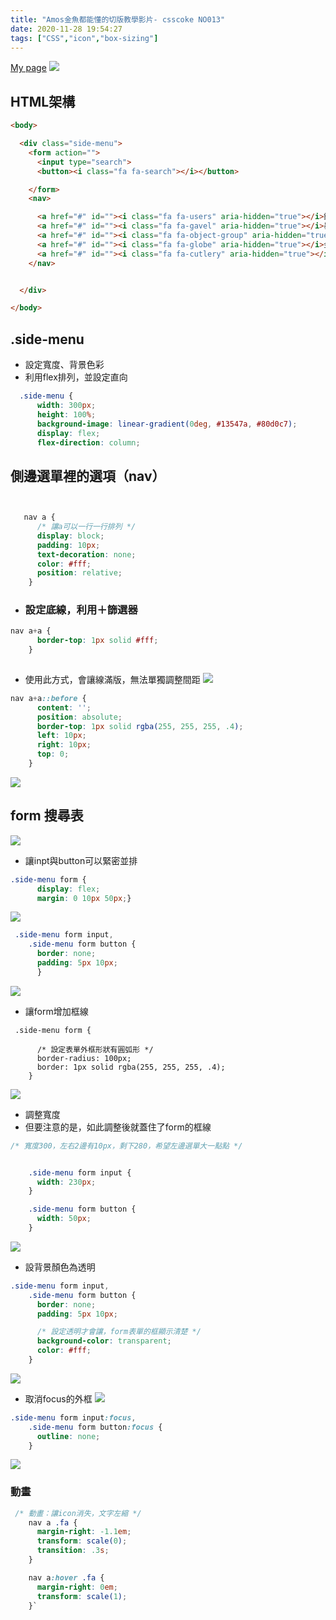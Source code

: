 ```yaml
---
title: "Amos金魚都能懂的切版教學影片- csscoke NO013"
date: 2020-11-28 19:54:27
tags: ["CSS","icon","box-sizing"]
---
```


[My page](https://eva813.github.io/my-projects/coke-NO013(v1).html)
![](https://i.imgur.com/BplwB2k.png)

## HTML架構
```html
<body>

  <div class="side-menu">
    <form action="">
      <input type="search">
      <button><i class="fa fa-search"></i></button>

    </form>
    <nav>

      <a href="#" id=""><i class="fa fa-users" aria-hidden="true"></i>鐵人賽</a>
      <a href="#" id=""><i class="fa fa-gavel" aria-hidden="true"></i>暴力班</a>
      <a href="#" id=""><i class="fa fa-object-group" aria-hidden="true"></i>RWD 醬子</a>
      <a href="#" id=""><i class="fa fa-globe" aria-hidden="true"></i>金魚網頁</a>
      <a href="#" id=""><i class="fa fa-cutlery" aria-hidden="true"></i>金魚切版</a>
    </nav>


  </div>

</body>

```

## .side-menu
* 設定寬度、背景色彩
* 利用flex排列，並設定直向
```css
  .side-menu {
      width: 300px;
      height: 100%;
      background-image: linear-gradient(0deg, #13547a, #80d0c7);
      display: flex;
      flex-direction: column;

```

## 側邊選單裡的選項（nav）

```css


   nav a {
      /* 讓a可以一行一行排列 */
      display: block;
      padding: 10px;
      text-decoration: none;
      color: #fff;
      position: relative;
    }


```
* ### 設定底線，利用＋篩選器

```css
nav a+a {
      border-top: 1px solid #fff;
    }
    
```
 * 使用此方式，會讓線滿版，無法單獨調整間距
![](https://i.imgur.com/HDrjfjS.png)


```css
nav a+a::before {
      content: '';
      position: absolute;
      border-top: 1px solid rgba(255, 255, 255, .4);
      left: 10px;
      right: 10px;
      top: 0;
    }
```

![](https://i.imgur.com/Vj3cZFy.png)


## form 搜尋表

![](https://i.imgur.com/JQygAWh.png)

* 讓inpt與button可以緊密並排

```css
.side-menu form {
      display: flex;
      margin: 0 10px 50px;}
```


![](https://i.imgur.com/EGk8tt6.png)

```css
 .side-menu form input,
    .side-menu form button {
      border: none;
      padding: 5px 10px;
      }
```

![](https://i.imgur.com/I6Ceugc.png)

* 讓form增加框線
```css=
 .side-menu form {
      
      /* 設定表單外框形狀有圓弧形 */
      border-radius: 100px;
      border: 1px solid rgba(255, 255, 255, .4);
    }
```

![](https://i.imgur.com/iTiqU93.png)

* 調整寬度
* 但要注意的是，如此調整後就蓋住了form的框線

```css
/* 寬度300，左右2邊有10px，剩下280，希望左邊選單大一點點 */


    .side-menu form input {
      width: 230px;
    }

    .side-menu form button {
      width: 50px;
    }
```


![](https://i.imgur.com/5nxR9Ru.png)


* 設背景顏色為透明

```css
.side-menu form input,
    .side-menu form button {
      border: none;
      padding: 5px 10px;

      /* 設定透明才會讓，form表單的框顯示清楚 */
      background-color: transparent;
      color: #fff;
    }

```
![](https://i.imgur.com/HpJUlbq.png)

* 取消focus的外框
![](https://i.imgur.com/jEv9f9o.png)

```css
.side-menu form input:focus,
    .side-menu form button:focus {
      outline: none;
    }
```

![](https://i.imgur.com/NrGoGVN.png)


### 動畫
```css
 /* 動畫：讓icon消失，文字左縮 */
    nav a .fa {
      margin-right: -1.1em;
      transform: scale(0);
      transition: .3s;
    }

    nav a:hover .fa {
      margin-right: 0em;
      transform: scale(1);
    }`
```

